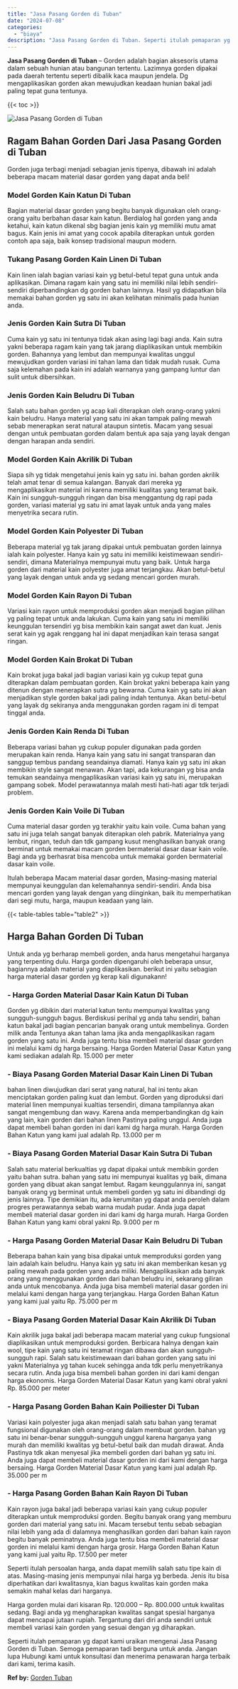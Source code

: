 ```yaml
---
title: "Jasa Pasang Gorden di Tuban"
date: "2024-07-08"
categories: 
  - "biaya"
description: "Jasa Pasang Gorden di Tuban. Seperti itulah pemaparan yg dapat kami uraikan mengenai Jasa Pasang Gorden di Tuban. Semoga pemaparan tadi berguna untuk anda. J..."
---
```


**Jasa Pasang Gorden di Tuban** – Gorden adalah bagian aksesoris utama dalam sebuah hunian atau bangunan tertentu. Lazimnya gorden dipakai pada daerah tertentu seperti dibalik kaca maupun jendela. Dg mengaplikasikan gorden akan mewujudkan keadaan hunian bakal jadi paling tepat guna tentunya.

{{< toc >}}

![Jasa Pasang Gorden di Tuban](/images/pasang-gorden-murah07.png)

## Ragam Bahan Gorden Dari Jasa Pasang Gorden di Tuban

Gorden juga terbagi menjadi sebagian jenis tipenya, dibawah ini adalah beberapa macam material dasar gorden yang dapat anda beli!

### Model Gorden Kain Katun Di Tuban

Bagian material dasar gorden yang begitu banyak digunakan oleh orang-orang yaitu berbahan dasar kain katun. Berdialog hal gorden yang anda ketahui, kain katun dikenal sbg bagian jenis kain yg memiliki mutu amat bagus. Kain jenis ini amat yang cocok apabila diterapkan untuk gorden contoh apa saja, baik konsep tradisional maupun modern.

### Tukang Pasang Gorden Kain Linen Di Tuban

Kain linen ialah bagian variasi kain yg betul-betul tepat guna untuk anda aplikasikan. Dimana ragam kain yang satu ini memiliki nilai lebih sendiri-sendiri diperbandingkan dg gorden bahan lainnya. Hasil yg didapatkan bila memakai bahan gorden yg satu ini akan kelihatan minimalis pada hunian anda.

### Jenis Gorden Kain Sutra Di Tuban

Cuma kain yg satu ini tentunya tidak akan asing lagi bagi anda. Kain sutra yakni beberapa ragam kain yang tak jarang diaplikasikan untuk membikin gorden. Bahannya yang lembut dan mempunyai kwalitas unggul mewujudkan gorden variasi ini tahan lama dan tidak mudah rusak. Cuma saja kelemahan pada kain ini adalah warnanya yang gampang luntur dan sulit untuk dibersihkan.

### Jenis Gorden Kain Beludru Di Tuban

Salah satu bahan gorden yg acap kali diterapkan oleh orang-orang yakni kain beludru. Hanya material yang satu ini akan tampak paling mewah sebab menerapkan serat natural ataupun sintetis. Macam yang sesuai dengan untuk pembuatan gorden dalam bentuk apa saja yang layak dengan dengan harapan anda sendiri.

### Model Gorden Kain Akrilik Di Tuban

Siapa sih yg tidak mengetahui jenis kain yg satu ini. bahan gorden akrilik telah amat tenar di semua kalangan. Banyak dari mereka yg mengaplikasikan material ini karena memiliki kualitas yang teramat baik. Kain ini sungguh-sungguh ringan dan bisa menggantung dg rapi pada gorden, variasi material yg satu ini amat layak untuk anda yang males menyetrika secara rutin.

### Model Gorden Kain Polyester Di Tuban

Beberapa material yg tak jarang dipakai untuk pembuatan gorden lainnya ialah kain polyester. Hanya kain yg satu ini memiliki keistimewaan sendiri-sendiri, dimana Materialnya mempunyai mutu yang baik. Untuk harga gorden dari material kain polyester juga amat terjangkau. Akan betul-betul yang layak dengan untuk anda yg sedang mencari gorden murah.

### Model Gorden Kain Rayon Di Tuban

Variasi kain rayon untuk memproduksi gorden akan menjadi bagian pilihan yg paling tepat untuk anda lakukan. Cuma kain yang satu ini memiliki keunggulan tersendiri yg bisa membikin kain sangat awet dan kuat. Jenis serat kain yg agak renggang hal ini dapat menjadikan kain terasa sangat ringan.

### Model Gorden Kain Brokat Di Tuban

Kain brokat juga bakal jadi bagian variasi kain yg cukup tepat guna diterapkan dalam pembuatan gorden. Kain brokat yakni beberapa kain yang ditenun dengan menerapkan sutra yg bewarna. Cuma kain yg satu ini akan menjadikan style gorden bakal jadi paling indah tentunya. Akan betul-betul yang layak dg sekiranya anda menggunakan gorden ragam ini di tempat tinggal anda.

### Jenis Gorden Kain Renda Di Tuban

Beberapa variasi bahan yg cukup populer digunakan pada gorden merupakan kain renda. Hanya kain yang satu ini sangat transparan dan sanggup tembus pandang seandainya diamati. Hanya kain yg satu ini akan membikin style sangat menawan. Akan tapi, ada kekurangan yg bisa anda temukan seandainya mengaplikasikan variasi kain yg satu ini, merupakan gampang sobek. Model perawatannya malah mesti hati-hati agar tdk terjadi problem.

### Jenis Gorden Kain Voile Di Tuban

Cuma material dasar gorden yg terakhir yaitu kain voile. Cuma bahan yang satu ini juga telah sangat banyak diterapkan oleh pabrik. Materialnya yang lembut, ringan, teduh dan tdk gampang kusut menghasilkan banyak orang berminat untuk memakai macam gorden bermaterial dasar dasar kain voile. Bagi anda yg berhasrat bisa mencoba untuk memakai gorden bermaterial dasar kain voile.

Itulah beberapa Macam material dasar gorden, Masing-masing material mempunyai keunggulan dan kelemahannya sendiri-sendiri. Anda bisa mencari gorden yang layak dengan yang diinginkan, baik itu memperhatikan dari segi mutu, harga, maupun keadaan yang lain.

{{< table-tables table="table2" >}}

## Harga Bahan Gorden Di Tuban

Untuk anda yg berharap membeli gorden, anda harus mengetahui harganya yang terpenting dulu. Harga gorden dipengaruhi oleh beberapa unsur, bagiannya adalah material yang diaplikasikan. berikut ini yaitu sebagian harga material dasar gorden yg kerap kali digunakann!

### \- Harga Gorden Material Dasar Kain Katun Di Tuban

Gorden yg dibikin dari material katun tentu mempunyai kwalitas yang sungguh-sungguh bagus. Berdiskusi perihal yg anda tahu sendiri, bahan katun bakal jadi bagian pencarian banyak orang untuk membelinya. Gorden milik anda Tentunya akan tahan lama jika anda mengaplikasikan ragam gorden yang satu ini. Anda juga tentu bisa membeli material dasar gorden ini melalui kami dg harga bersaing. Harga Gorden Material Dasar Katun yang kami sediakan adalah Rp. 15.000 per meter

### \- Biaya Pasang Gorden Material Dasar Kain Linen Di Tuban

bahan linen diwujudkan dari serat yang natural, hal ini tentu akan menciptakan gorden paling kuat dan lembut. Gorden yang diproduksi dari material linen mempunyai kualtias tersendiri, dimana tampilannya akan sangat mengembung dan wavy. Karena anda memperbandingkan dg kain yang lain, kain gorden dari bahan linen Pastinya paling unggul. Anda juga dapat membeli bahan gorden ini dari kami dg harga murah. Harga Gorden Bahan Katun yang kami jual adalah Rp. 13.000 per m

### \- Biaya Pasang Gorden Material Dasar Kain Sutra Di Tuban

Salah satu material berkualtias yg dapat dipakai untuk membikin gorden yaitu bahan sutra. bahan yang satu ini mempunyai kualitas yg baik, dimana gorden yang dibuat akan sangat lembut. Ragam keunggulannya ini, sangat banyak orang yg berminat untuk membeli gorden yg satu ini dibandingi dg jenis lainnya. Tipe demikian itu, ada kerumitan yg dapat anda peroleh dalam progres perawatannya sebab warna mudah pudar. Anda juga dapat membeli material dasar gorden ini dari kami dg harga murah. Harga Gorden Bahan Katun yang kami obral yakni Rp. 9.000 per m

### \- Harga Pasang Gorden Material Dasar Kain Beludru Di Tuban

Beberapa bahan kain yang bisa dipakai untuk memproduksi gorden yang lain adalah kain beludru. Hanya kain yg satu ini akan memberikan kesan yg paling mewah pada gorden yang anda miliki. Mengaplikasikan ada banyak orang yang menggunakan gorden dari bahan beludru ini, sekarang giliran anda untuk mencobanya. Anda juga bisa membeli material dasar gorden ini melalui kami dengan harga yang terjangkau. Harga Gorden Bahan Katun yang kami jual yaitu Rp. 75.000 per m

### \- Biaya Pasang Gorden Material Dasar Kain Akrilik Di Tuban

Kain akrilik juga bakal jadi beberapa macam material yang cukup fungsional diaplikasikan untuk memproduksi gorden. Berbicara halnya dengan kain wool, tipe kain yang satu ini teramat ringan dibawa dan akan sungguh-sungguh rapi. Salah satu keistimewaan dari bahan gorden yang satu ini yakni Materialnya yg tahan kucek sehingga anda tdk perlu menyetrikanya secara rutin. Anda juga bisa membeli bahan gorden ini dari kami dengan harga ekonomis. Harga Gorden Material Dasar Katun yang kami obral yakni Rp. 85.000 per meter

### \- Harga Pasang Gorden Bahan Kain Poiliester Di Tuban

Variasi kain polyester juga akan menjadi salah satu bahan yang teramat fungsional digunakan oleh orang-orang dalam membuat gorden. bahan yg satu ini benar-benar sungguh-sungguh unggul karena harganya yang murah dan memiliki kwalitas yg betul-betul baik dan mudah dirawat. Anda Pastinya tdk akan menyesal jika membeli gorden dari bahan yg satu ini. Anda juga dapat membeli material dasar gorden ini dari kami dengan harga bersaing. Harga Gorden Material Dasar Katun yang kami jual adalah Rp. 35.000 per m

### \- Harga Pasang Gorden Bahan Kain Rayon Di Tuban

Kain rayon juga bakal jadi beberapa variasi kain yang cukup populer diterapkan untuk memproduksi gorden. Begitu banyak orang yang memburu gorden dari material yang satu ini. Macam tersebut tentu sebab sebagian nilai lebih yang ada di dalamnya menghasilkan gorden dari bahan kain rayon begitu banyak peminatnya. Anda juga tentu bisa membeli material dasar gorden ini melalui kami dengan harga grosir. Harga Gorden Bahan Katun yang kami jual yaitu Rp. 17.500 per meter

Seperti itulah persoalan harga, anda dapat memilih salah satu tipe kain di atas. Masing-masing jenis mempunyai nilai harga yg berbeda. Jenis itu bisa diperhatikan dari kwalitasnya, kian bagus kwalitas kain gorden maka semakin mahal kelas dari harganya.

Harga gorden mulai dari kisaran Rp. 120.000 – Rp. 800.000 untuk kwalitas sedang. Bagi anda yg mengharapkan kwalitas sangat spesial harganya dapat mencapai jutaan rupiah. Tergantung dari diri anda sendiri untuk membeli variasi kain gorden yang sesuai dengan yg diharapkan.

Seperti itulah pemaparan yg dapat kami uraikan mengenai Jasa Pasang Gorden di Tuban. Semoga pemaparan tadi berguna untuk anda. Jangan lupa Hubungi kami untuk konsultasi dan menerima penawaran harga terbaik dari kami, terima kasih.

**Ref by:**  [Gorden  Tuban](https://id.wikipedia.org/wiki/Gorden)
